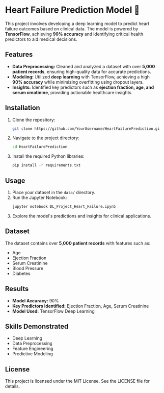 # Heart Failure Prediction Model 💓

This project involves developing a deep learning model to predict heart failure outcomes based on clinical data. The model is powered by **TensorFlow**, achieving **90% accuracy** and identifying critical health predictors to aid medical decisions.

## Features

- **Data Preprocessing:** Cleaned and analyzed a dataset with over **5,000 patient records**, ensuring high-quality data for accurate predictions.
- **Modeling:** Utilized **deep learning** with TensorFlow, achieving a high **90% accuracy** while minimizing overfitting using dropout layers.
- **Insights:** Identified key predictors such as **ejection fraction, age, and serum creatinine**, providing actionable healthcare insights.

## Installation

1. Clone the repository:
   ```bash
   git clone https://github.com/YourUsername/HeartFailurePrediction.git
   ```

2. Navigate to the project directory:
   ```bash
   cd HeartFailurePrediction
   ```

3. Install the required Python libraries:
   ```bash
   pip install -r requirements.txt
   ```

## Usage

1. Place your dataset in the `data/` directory.
2. Run the Jupyter Notebook:
   ```bash
   jupyter notebook DL_Project_Heart_Failure.ipynb
   ```
3. Explore the model's predictions and insights for clinical applications.

## Dataset

The dataset contains over **5,000 patient records** with features such as:
- Age
- Ejection Fraction
- Serum Creatinine
- Blood Pressure
- Diabetes

## Results

- **Model Accuracy:** 90%
- **Key Predictors Identified:** Ejection Fraction, Age, Serum Creatinine
- **Model Used:** TensorFlow Deep Learning

## Skills Demonstrated

- Deep Learning
- Data Preprocessing
- Feature Engineering
- Predictive Modeling

## License

This project is licensed under the MIT License. See the LICENSE file for details.
